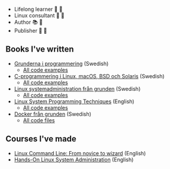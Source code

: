 * Lifelong learner :school: :notebook_with_decorative_cover:
* Linux consultant :penguin: :whale:
* Author :books: :orange_book:
* Publisher :newspaper: :green_book:

## Books I've written
* [Grunderna i
  programmering](https://cyberinfo.se/bocker/#grunderna-i-programmering)
  (Swedish)
    * [All code examples](https://github.com/jackbenny/grunderna-i-programmering-andra-utgavan)
* [C-programmering i Linux, macOS, BSD och
  Solaris](https://cyberinfo.se/bocker/#c-programmering-i-linux-macos-bsd-och-solaris)
  (Swedish)
    * [All code examples](https://github.com/jackbenny/c-programmering-tredje-utgavan)
* [Linux systemadministration från
  grunden](https://cyberinfo.se/bocker/#linux-systemadministration-fr%C3%A5n-grunden)
  (Swedish)
    * [All code examples](https://github.com/jackbenny/linux-systemadministration-fran-grunden)
* [Linux System Programming Techniques](https://www.amazon.com/dp/1789951283) (English)
    * [All code examples](https://github.com/PacktPublishing/Linux-System-Programming-Techniques)
* [Docker från
  grunden](https://www.cyberinfo.se/bocker/#docker-fr%C3%A5n-grunden) (Swedish)
    * [All code files](https://github.com/jackbenny/docker-fran-grunden)

## Courses I've made
* [Linux Command Line: From novice to
  wizard](https://www.udemy.com/course/linux-command-line-from-novice-to-wizard/?referralCode=D1F8010EA93F631EAC6D)
  (English)
* [Hands-On Linux System
  Administration](https://www.packtpub.com/product/hands-on-linux-system-administration-video/9781789133219)
  (English)
